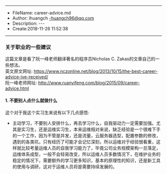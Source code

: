 ___
- FileName: career-advice.md
- Author: ihuangch -huangch96@qq.com
- Description: ---
- Create:2018-11-26 11:52:38
___

### 关于职业的一些建议
这篇文章是看了阮一峰老师翻译著名的程序员Nicholas C. Zakas的文章自己的一些想法。  
英文原文网址: https://www.nczonline.net/blog/2013/10/15/the-best-career-advice-ive-received/  
阮一峰老师网址: http://www.ruanyifeng.com/blog/2015/09/career-advice.html

#### 1. 不要别人点什么就做什么
这个对于我这个实习生来说有以下几点感悟:
- 主动学习，不要别人安排什么，再去学习什么，自我驱动力一定需要加强。尤其是实习生，还是运维实习生，本来运维相对来说，缺乏经验是一个很难下手的一个工作，因为不管是并发，还是流量，云服务器选型，配置参数的修改，遇到的各类坑，只有经历了可能才会记忆深刻，所以运维对于经验很看重，这样就比较考量运维人员的自我学习能力了，毕竟公司业务规模架构一旦落定，运维体系成型，一般不会轻易改变，所以运维人员多数情况下，在维护业务的稳定的情况下，需要额外的学习更多知识，基本的原理性的知识，还是新工具的使用与调研，这对于运维人员将是需要持续发展的。



